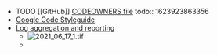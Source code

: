 - TODO [[GitHub]] [CODEOWNERS file](https://docs.github.com/en/github/creating-cloning-and-archiving-repositories/creating-a-repository-on-github/about-code-owners)
  todo:: 1623923863356
- [Google Code Styleguide](https://google.github.io/styleguide/)
- [Log aggregation and reporting](https://youtu.be/j5Zsa_eOXeY?t=7574)
	- ![2021_06_17_1.tif](https://cdn.logseq.com/%2F07ac90d5-a8a5-495c-84ae-a5c969228e385067e70f-f5a8-4e79-a34d-eee40e84c33f2021_06_17_1.tif?Expires=4777546034&Signature=PRDd85HkAOQvf~jzsnbYzhQ5Nsuyess00S8MTkvoxkDnC897f-hHy89UoKoT6bnoZST84a3LETw40yTEkTMevntiy4M9ELd3rgTSU9PiMThUeqk5Q9~fu6j2FzrnwYfUvbn0iG~YtZKcmTB7Gx1tm5cYfp28WYhV6usTikN9LMKuiaPiCMlhUcwq6hotUBJbabf0I9JogXWiN~XHNZvXb7Y5tivbu5rQr8injRWFkuwU3lejJhqcZIi2YVmBSicD4e~8XZJFTbBUq8UsUoRf9bdgo~MHS19ScenCJtRvTi6H0Wuufy5YDhiseNQfgZqXfrPRAGnKILLs7FyMBtMUow__&Key-Pair-Id=APKAJE5CCD6X7MP6PTEA)
	-